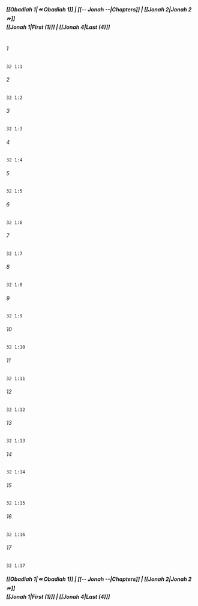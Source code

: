 
##### **[[Obadiah 1|⏪ Obadiah 1]] | [[-- Jonah --|Chapters]] | [[Jonah 2|Jonah 2 ⏩]]**<br>**[[Jonah 1|First (1)]] | [[Jonah 4|Last (4)]]**<br><br>

###### 1
``` verse
32 1:1
```
###### 2
``` verse
32 1:2
```
###### 3
``` verse
32 1:3
```
###### 4
``` verse
32 1:4
```
###### 5
``` verse
32 1:5
```
###### 6
``` verse
32 1:6
```
###### 7
``` verse
32 1:7
```
###### 8
``` verse
32 1:8
```
###### 9
``` verse
32 1:9
```
###### 10
``` verse
32 1:10
```
###### 11
``` verse
32 1:11
```
###### 12
``` verse
32 1:12
```
###### 13
``` verse
32 1:13
```
###### 14
``` verse
32 1:14
```
###### 15
``` verse
32 1:15
```
###### 16
``` verse
32 1:16
```
###### 17
``` verse
32 1:17
```

##### **[[Obadiah 1|⏪ Obadiah 1]] | [[-- Jonah --|Chapters]] | [[Jonah 2|Jonah 2 ⏩]]**<br>**[[Jonah 1|First (1)]] | [[Jonah 4|Last (4)]]**
